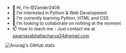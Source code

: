 - 👋 Hi, I’m @Zander2406
- 👀 I’m interested in Python & Web Development
- 🌱 I’m currently learning Python, HTML and CSS
- 💞️ I’m looking to collaborate on nothing at the moment
- 📫 How to reach me - Just contact me at swarnavabhattacharya24@gmail.com

<!---
Zander2406/Zander2406 is a ✨ special ✨ repository because its `README.md` (this file) appears on your GitHub profile.
You can click the Preview link to take a look at your changes.
--->


![Anurag's GitHub stats](https://github-readme-stats.vercel.app/api?username=Zander2406)
